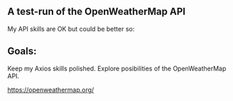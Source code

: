 ## A test-run of the OpenWeatherMap API

My API skills are OK but could be better so:

## Goals: 
Keep my Axios skills polished. 
Explore posibilities of the OpenWeatherMap API. 

https://openweathermap.org/